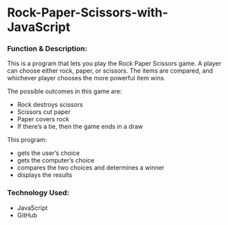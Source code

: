 # Rock-Paper-Scissors-with-JavaScript

<h3>Function & Description:</h3>
This is a program that lets you play the Rock Paper Scissors game. A player can choose either rock, paper, or scissors. The items are compared, and whichever player chooses the more powerful item wins.

The possible outcomes in this game are:

- Rock destroys scissors
- Scissors cut paper
- Paper covers rock
- If there’s a tie, then the game ends in a draw


This program:

- gets the user’s choice
- gets the computer’s choice
- compares the two choices and determines a winner
- displays the results


<h3>Technology Used:</h3>

- JavaScript
- GitHub 
